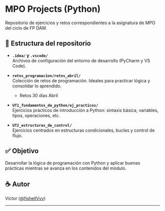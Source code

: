 # MPO Projects (Python)

Repositorio de ejercicios y retos correspondientes a la asignatura de MPO del ciclo de FP DAW.

## 📁 Estructura del repositorio

- **`.idea/` y `.vscode/`**  
  Archivos de configuración del entorno de desarrollo (PyCharm y VS Code).

- **`retos_programacion/retos_abril/`**  
  Colección de retos de programación. Ideales para practicar lógica y consolidar lo aprendido.
  - Retos 30 días Abril

- **`UT1_fundamentos_de_python/ej_practicos/`**  
  Ejercicios prácticos de introducción a Python: sintaxis básica, variables, tipos, operaciones, etc.

- **`UT2_estructuras_de_control/`**  
  Ejercicios centrados en estructuras condicionales, bucles y control de flujo.

## ✅ Objetivo

Desarrollar la lógica de programación con Python y aplicar buenas prácticas mientras se avanza en los contenidos del módulo.

## ☕ Autor

Víctor ([@fishellVvv](https://github.com/fishellVvv))

---
